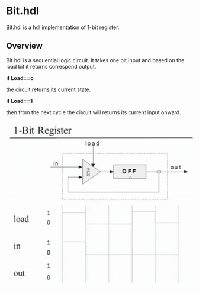 # Bit.hdl
Bit.hdl is  a hdl implementation of 1-bit register. 

## Overview 

Bit.hdl is a sequential logic circuit. It takes one bit input and based on the load bit it returns correspond output.

**if Load==o**

the circuit returns its current state.

**if Load==1**

then from the next cycle the circuit will returns its current input onward.

![alt text](image.png)

